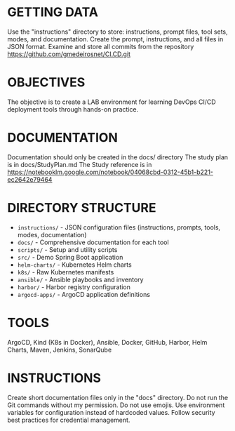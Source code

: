 # GETTING DATA
Use the "instructions" directory to store: instructions, prompt files, tool sets, modes, and documentation.
Create the prompt, instructions, and all files in JSON format.
Examine and store all commits from the repository https://github.com/gmedeirosnet/CI.CD.git

# OBJECTIVES
The objective is to create a LAB environment for learning DevOps CI/CD deployment tools through hands-on practice.

# DOCUMENTATION
Documentation should only be created in the docs/ directory
The study plan is in docs/StudyPlan.md
The Study reference is in https://notebooklm.google.com/notebook/04068cbd-0312-45b1-b221-ec2642e79464

# DIRECTORY STRUCTURE
- `instructions/` - JSON configuration files (instructions, prompts, tools, modes, documentation)
- `docs/` - Comprehensive documentation for each tool
- `scripts/` - Setup and utility scripts
- `src/` - Demo Spring Boot application
- `helm-charts/` - Kubernetes Helm charts
- `k8s/` - Raw Kubernetes manifests
- `ansible/` - Ansible playbooks and inventory
- `harbor/` - Harbor registry configuration
- `argocd-apps/` - ArgoCD application definitions

# TOOLS
ArgoCD, Kind (K8s in Docker), Ansible, Docker, GitHub, Harbor, Helm Charts, Maven, Jenkins, SonarQube

# INSTRUCTIONS
Create short documentation files only in the "docs" directory.
Do not run the Git commands without my permission.
Do not use emojis.
Use environment variables for configuration instead of hardcoded values.
Follow security best practices for credential management.